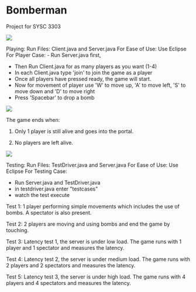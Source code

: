 Bomberman
=========

Project for SYSC 3303 

<img src="http://i.imgur.com/bIBybe8.jpg">

Playing:
 Run Files: Client.java and Server.java 
 For Ease of Use: Use Eclipse 
 For Player Case: - Run Server.java first, 
 - Then Run Client.java for as many players as you want (1-4) 
 - In each Client.java type 'join' to join the game as a player 
 - Once all players have pressed ready, the game will start.
 - Now for movement of player use 'W' to move up, 'A' to move left, 'S' to move 
   down and 'D' to move right 
 - Press 'Spacebar' to drop a bomb 

<img src="http://i.imgur.com/dxTvdu6.jpg">

The game ends when:

1. Only 1 player is still alive and goes into the portal.

2. No players are left alive.

<img src="http://i.imgur.com/gXcwBRD.jpg">
 
Testing:
  Run Files: TestDriver.java and Server.java 
  For Ease of Use: Use Eclipse 
  For Testing Case: 
  - Run Server.java and TestDriver.java 
  - in testdriver.java enter "testcases"
  - watch the test execute


Test 1: 1 player performing simple movements which includes the use of bombs.
	A spectator is also present.
	
Test 2: 2 players are moving and using bombs and end the game by touching.

Test 3: Latency test 1, the server is under low load. The game runs with 1
	player and 1 spectator and measures the latency.
	
Test 4: Latency test 2, the server is under medium load. The game runs with 2
	players and 2 spectators and measures the latency.
	
Test 5: Latency test 3, the server is under high load. The game runs with 4
	players and 4 spectators and measures the latency.

